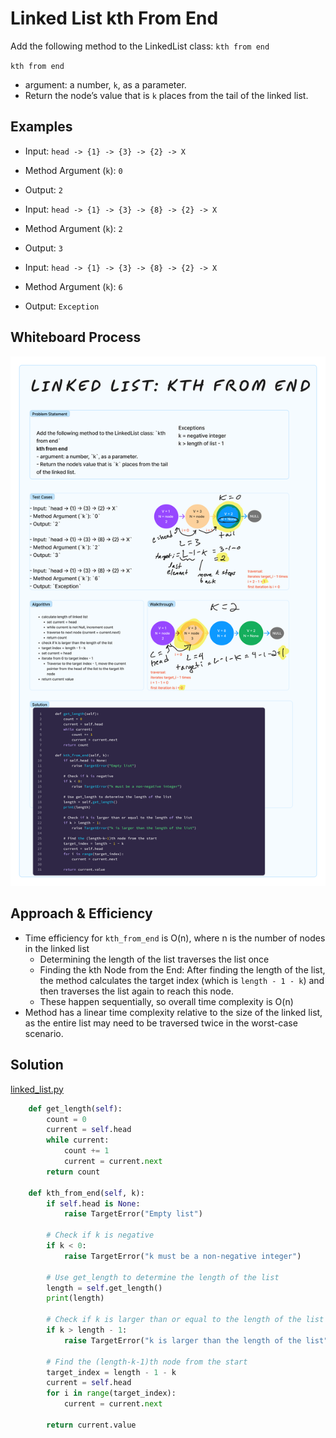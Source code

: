 # Linked List kth From End
<!-- Description of the challenge -->
Add the following method to the LinkedList class: `kth from end`

`kth from end`

- argument: a number, `k`, as a parameter.
- Return the node’s value that is `k` places from the tail of the linked list.

## Examples

- Input: `head -> {1} -> {3} -> {2} -> X`
- Method Argument (`k`): `0`
- Output: `2`

- Input: `head -> {1} -> {3} -> {8} -> {2} -> X`
- Method Argument (`k`): `2`
- Output: `3`

- Input: `head -> {1} -> {3} -> {8} -> {2} -> X`
- Method Argument (`k`): `6`
- Output: `Exception`

## Whiteboard Process
<!-- Embedded whiteboard image -->
![Whiteboard](./Linked_List_Kth_From_End_Whiteboard.png)

## Approach & Efficiency

- Time efficiency for `kth_from_end` is O(n), where n is the number of nodes in the linked list
  - Determining the length of the list traverses the list once
  - Finding the kth Node from the End: After finding the length of the list, the method calculates the target index (which is `length - 1 - k`) and then traverses the list again to reach this node.
  - These happen sequentially, so overall time complexity is O(n)
- Method has a linear time complexity relative to the size of the linked list, as the entire list may need to be traversed twice in the worst-case scenario.

## Solution

[linked_list.py](../../data_structures/linked_list.py)

```python
    def get_length(self):
        count = 0
        current = self.head
        while current:
            count += 1
            current = current.next
        return count

    def kth_from_end(self, k):
        if self.head is None:
            raise TargetError("Empty list")

        # Check if k is negative
        if k < 0:
            raise TargetError("k must be a non-negative integer")

        # Use get_length to determine the length of the list
        length = self.get_length()
        print(length)

        # Check if k is larger than or equal to the length of the list
        if k > length - 1:
            raise TargetError("k is larger than the length of the list")

        # Find the (length-k-1)th node from the start
        target_index = length - 1 - k
        current = self.head
        for i in range(target_index):
            current = current.next

        return current.value
```
